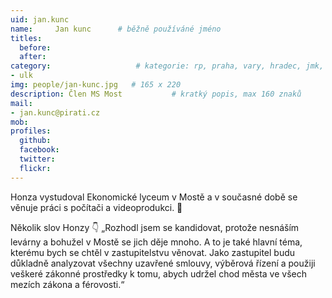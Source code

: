 ```yaml
---
uid: jan.kunc
name:     Jan kunc  	# běžně používáné jméno
titles:
  before:
  after:
category:                 	# kategorie: rp, praha, vary, hradec, jmk, senat
- ulk
img: people/jan-kunc.jpg   # 165 x 220
description: Člen MS Most       	# kratký popis, max 160 znaků
mail:
- jan.kunc@pirati.cz
mob:	
profiles:
  github:
  facebook: 
  twitter: 
  flickr: 
---
```

Honza vystudoval Ekonomické lyceum v Mostě a v současné době se věnuje práci s počítači a videoprodukci. 🖖

Několik slov Honzy 👇 „Rozhodl jsem se kandidovat, protože nesnáším levárny a bohužel v Mostě se jich děje mnoho. A to je také hlavní téma, kterému bych se chtěl v zastupitelstvu věnovat. Jako zastupitel budu důkladně analyzovat všechny uzavřené smlouvy, výběrová řízení a použiji veškeré zákonné prostředky k tomu, abych udržel chod města ve všech mezích zákona a férovosti.“
